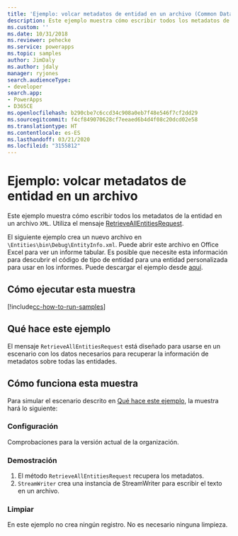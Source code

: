 ```yaml
---
title: 'Ejemplo: volcar metadatos de entidad en un archivo (Common Data Service) | Microsoft Docs'
description: Este ejemplo muestra cómo escribir todos los metadatos de la entidad en un archivo XML.
ms.custom: ''
ms.date: 10/31/2018
ms.reviewer: pehecke
ms.service: powerapps
ms.topic: samples
author: JimDaly
ms.author: jdaly
manager: ryjones
search.audienceType:
- developer
search.app:
- PowerApps
- D365CE
ms.openlocfilehash: b290cbe7c6ccd34c908a0eb7f48e546f7cf2dd29
ms.sourcegitcommit: f4cf849070628cf7eeaed6b4d4f08c20dcd02e58
ms.translationtype: HT
ms.contentlocale: es-ES
ms.lasthandoff: 03/21/2020
ms.locfileid: "3155812"
---
```

# <a name="sample-dump-entity-metadata-to-a-file"></a>Ejemplo: volcar metadatos de entidad en un archivo

Este ejemplo muestra cómo escribir todos los metadatos de la entidad en un archivo `XML`. Utiliza el mensaje [RetrieveAllEntitiesRequest](https://docs.microsoft.com/dotnet/api/microsoft.xrm.sdk.messages.retrieveallentitiesrequest?view=dynamics-general-ce-9).

El siguiente ejemplo crea un nuevo archivo en `\Entities\bin\Debug\EntityInfo.xml`. Puede abrir este archivo en Office Excel para ver un informe tabular. Es posible que necesite esta información para descubrir el código de tipo de entidad para una entidad personalizada para usar en los informes. Puede descargar el ejemplo desde [aquí](https://github.com/Microsoft/PowerApps-Samples/tree/master/cds/orgsvc/C%23/DumpEntityMetadata).

## <a name="how-to-run-this-sample"></a>Cómo ejecutar esta muestra

[!include[cc-how-to-run-samples](../../includes/cc-how-to-run-samples.md)]

## <a name="what-this-sample-does"></a>Qué hace este ejemplo

El mensaje `RetrieveAllEntitiesRequest` está diseñado para usarse en un escenario con los datos necesarios para recuperar la información de metadatos sobre todas las entidades.

## <a name="how-this-sample-works"></a>Cómo funciona esta muestra

Para simular el escenario descrito en [Qué hace este ejemplo](#what-this-sample-does), la muestra hará lo siguiente:

### <a name="setup"></a>Configuración

Comprobaciones para la versión actual de la organización.


### <a name="demonstrate"></a>Demostración

1. El método `RetrieveAllEntitiesRequest` recupera los metadatos. 
1. `StreamWriter` crea una instancia de StreamWriter para escribir el texto en un archivo.

### <a name="clean-up"></a>Limpiar

En este ejemplo no crea ningún registro. No es necesario ninguna limpieza.


